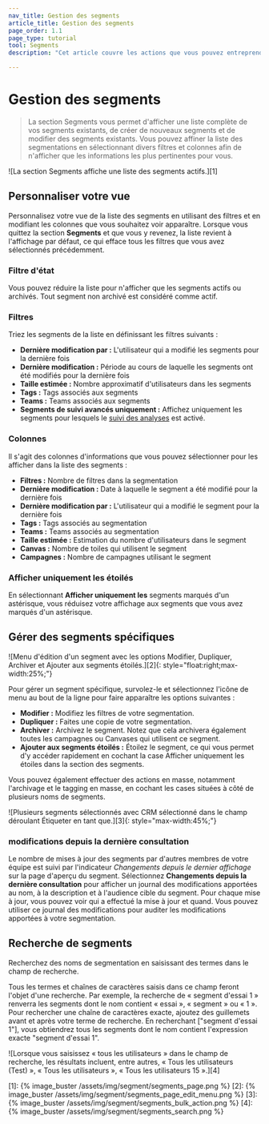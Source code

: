```yaml
---
nav_title: Gestion des segments
article_title: Gestion des segments
page_order: 1.1
page_type: tutorial
tool: Segments
description: "Cet article couvre les actions que vous pouvez entreprendre pour gérer vos segments, telles que filtrer une liste de segments, créer des segments et modifier des segments."

---
```


# Gestion des segments

> La section Segments vous permet d'afficher une liste complète de vos segments existants, de créer de nouveaux segments et de modifier des segments existants. Vous pouvez affiner la liste des segmentations en sélectionnant divers filtres et colonnes afin de n'afficher que les informations les plus pertinentes pour vous.

![La section Segments affiche une liste des segments actifs.][1]

## Personnaliser votre vue

Personnalisez votre vue de la liste des segments en utilisant des filtres et en modifiant les colonnes que vous souhaitez voir apparaître. Lorsque vous quittez la section **Segments** et que vous y revenez, la liste revient à l'affichage par défaut, ce qui efface tous les filtres que vous avez sélectionnés précédemment.

### Filtre d'état

Vous pouvez réduire la liste pour n'afficher que les segments actifs ou archivés. Tout segment non archivé est considéré comme actif.

### Filtres

Triez les segments de la liste en définissant les filtres suivants :
- **Dernière modification par :** L'utilisateur qui a modifié les segments pour la dernière fois
- **Dernière modification :** Période au cours de laquelle les segments ont été modifiés pour la dernière fois
- **Taille estimée :** Nombre approximatif d'utilisateurs dans les segments
- **Tags :** Tags associés aux segments
- **Teams :** Teams associés aux segments
- **Segments de suivi avancés uniquement :** Affichez uniquement les segments pour lesquels le [suivi des analyses]({{site.baseurl}}/user_guide/data_and_analytics/tracking/segment_analytics_tracking#segment-analytics-tracking) est activé.

### Colonnes

Il s'agit des colonnes d'informations que vous pouvez sélectionner pour les afficher dans la liste des segments :
- **Filtres :** Nombre de filtres dans la segmentation
- **Dernière modification :** Date à laquelle le segment a été modifié pour la dernière fois
- **Dernière modification par :** L'utilisateur qui a modifié le segment pour la dernière fois
- **Tags :** Tags associés au segmentation
- **Teams :** Teams associés au segmentation
- **Taille estimée :** Estimation du nombre d'utilisateurs dans le segment
- **Canvas :** Nombre de toiles qui utilisent le segment
- **Campagnes :** Nombre de campagnes utilisant le segment

### Afficher uniquement les étoilés

En sélectionnant **Afficher uniquement les** segments marqués d'un astérisque, vous réduisez votre affichage aux segments que vous avez marqués d'un astérisque.

## Gérer des segments spécifiques

![Menu d'édition d'un segment avec les options Modifier, Dupliquer, Archiver et Ajouter aux segments étoilés.][2]{: style="float:right;max-width:25%;"}

Pour gérer un segment spécifique, survolez-le et sélectionnez l'icône de menu au bout de la ligne pour faire apparaître les options suivantes :
- **Modifier :** Modifiez les filtres de votre segmentation.
- **Dupliquer :** Faites une copie de votre segmentation.
- **Archiver :** Archivez le segment. Notez que cela archivera également toutes les campagnes ou Canvases qui utilisent ce segment.
- **Ajouter aux segments étoilés :** Étoilez le segment, ce qui vous permet d'y accéder rapidement en cochant la case Afficher uniquement les étoiles dans la section des segments.
 
Vous pouvez également effectuer des actions en masse, notamment l'archivage et le tagging en masse, en cochant les cases situées à côté de plusieurs noms de segments.

![Plusieurs segments sélectionnés avec CRM sélectionné dans le champ déroulant Étiqueter en tant que.][3]{: style="max-width:45%;"}

### modifications depuis la dernière consultation

Le nombre de mises à jour des segments par d'autres membres de votre équipe est suivi par l'indicateur *Changements depuis le dernier affichage* sur la page d'aperçu du segment. Sélectionnez **Changements depuis la dernière consultation** pour afficher un journal des modifications apportées au nom, à la description et à l'audience cible du segment. Pour chaque mise à jour, vous pouvez voir qui a effectué la mise à jour et quand. Vous pouvez utiliser ce journal des modifications pour auditer les modifications apportées à votre segmentation.

## Recherche de segments
Recherchez des noms de segmentation en saisissant des termes dans le champ de recherche. 

Tous les termes et chaînes de caractères saisis dans ce champ feront l'objet d'une recherche. Par exemple, la recherche de « segment d'essai 1 » renverra les segments dont le nom contient « essai », « segment » ou « 1 ». Pour rechercher une chaîne de caractères exacte, ajoutez des guillemets avant et après votre terme de recherche. En recherchant ["segment d'essai 1"], vous obtiendrez tous les segments dont le nom contient l'expression exacte "segment d'essai 1".

![Lorsque vous saisissez « tous les utilisateurs » dans le champ de recherche, les résultats incluent, entre autres, « Tous les utilisateurs (Test) », « Tous les utilisateurs », « Tous les utilisateurs 15 ».][4]

[1]: {% image_buster /assets/img/segment/segments_page.png %}
[2]: {% image_buster /assets/img/segment/segments_page_edit_menu.png %}
[3]: {% image_buster /assets/img/segment/segments_bulk_action.png %}
[4]: {% image_buster /assets/img/segment/segments_search.png %}